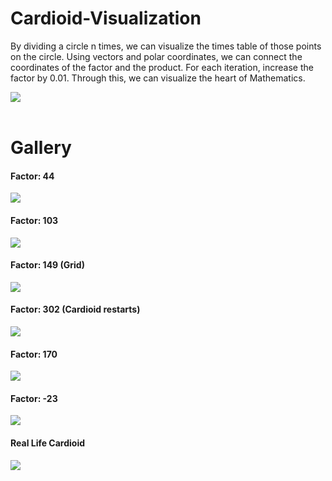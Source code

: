# Cardioid-Visualization

By dividing a circle n times, we can visualize the times table of those points on the circle.
Using vectors and polar coordinates, we can connect the coordinates of the factor and the 
product. For each iteration, increase the factor by 0.01. Through this, we can visualize
the heart of Mathematics. 

<img src="https://github.com/ElvinT57/Cardioid-Visualization/blob/master/cardioidV.gif">
<br>
<br>
<h1>Gallery</h1>
<h4>Factor: 44</h4>
<img src="https://github.com/ElvinT57/Cardioid-Visualization/blob/master/screenshots/screenshot-002770.png">
<h4>Factor: 103</h4>
<img src="https://github.com/ElvinT57/Cardioid-Visualization/blob/master/screenshots/screenshot-008771.png">
<h4>Factor: 149 (Grid)</h4>
<img src="https://github.com/ElvinT57/Cardioid-Visualization/blob/master/screenshots/screenshot-016049.png">
<h4>Factor: 302 (Cardioid restarts)</h4>
<img src="https://github.com/ElvinT57/Cardioid-Visualization/blob/master/screenshots/screenshot-021476.png">
<h4>Factor: 170</h4>
<img src="https://github.com/ElvinT57/Cardioid-Visualization/blob/master/screenshots/screenshot-027326.png">
<h4>Factor: -23</h4>
<img src="https://github.com/ElvinT57/Cardioid-Visualization/blob/master/screenshots/screenshot-033585.png">
<h4>Real Life Cardioid</h4>
<img src="https://github.com/ElvinT57/Cardioid-Visualization/blob/master/screenshots/real-life-cardioid.jpg">
